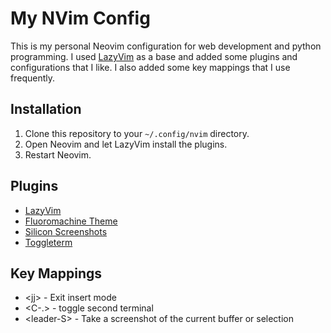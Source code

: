 # My NVim Config

This is my personal Neovim configuration for web development and python programming.
I used [LazyVim](https://www.lazyvim.org/) as a base and added some plugins and configurations that I like.
I also added some key mappings that I use frequently.

## Installation

1. Clone this repository to your `~/.config/nvim` directory.
2. Open Neovim and let LazyVim install the plugins.
3. Restart Neovim.

## Plugins

- [LazyVim](https://github.com/folke/lazy.nvim)
- [Fluoromachine Theme](https://github.com/maxmx03/fluoromachine.nvim)
- [Silicon Screenshots](https://github.com/michaelrommel/nvim-silicon)
- [Toggleterm](https://github.com/akinsho/toggleterm.nvim)

## Key Mappings

- \<jj> - Exit insert mode
- <C-.> - toggle second terminal
- \<leader-S> - Take a screenshot of the current buffer or selection
